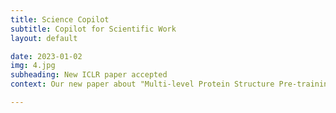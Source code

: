 ```yaml
---
title: Science Copilot
subtitle: Copilot for Scientific Work
layout: default

date: 2023-01-02
img: 4.jpg
subheading: New ICLR paper accepted
context: Our new paper about "Multi-level Protein Structure Pre-training via Prompt Learning" was accepted by ICLR2023

---
```

